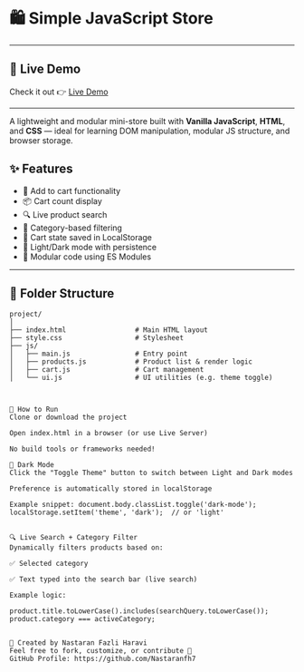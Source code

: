 # 🛍️ Simple JavaScript Store

---

## 🚀 Live Demo

Check it out 👉 [Live Demo](https://nastaranfh7.github.io/Mini-E-Commerce-Store/)


---

A lightweight and modular mini-store built with **Vanilla JavaScript**, **HTML**, and **CSS** — ideal for learning DOM manipulation, modular JS structure, and browser storage.

## ✨ Features

- 🛒 Add to cart functionality  
- 📦 Cart count display  
- 🔍 Live product search  
- 🧩 Category-based filtering  
- 💾 Cart state saved in LocalStorage  
- 🌙 Light/Dark mode with persistence  
- 🧱 Modular code using ES Modules  

---

## 📁 Folder Structure

```plaintext
project/
│
├── index.html                 # Main HTML layout
├── style.css                  # Stylesheet
├── js/
│   ├── main.js                # Entry point
│   ├── products.js            # Product list & render logic
│   ├── cart.js                # Cart management
│   └── ui.js                  # UI utilities (e.g. theme toggle)



🚀 How to Run
Clone or download the project

Open index.html in a browser (or use Live Server)

No build tools or frameworks needed!

🌙 Dark Mode
Click the "Toggle Theme" button to switch between Light and Dark modes

Preference is automatically stored in localStorage

Example snippet: document.body.classList.toggle('dark-mode');
localStorage.setItem('theme', 'dark');  // or 'light'


🔍 Live Search + Category Filter
Dynamically filters products based on:

✅ Selected category

✅ Text typed into the search bar (live search)

Example logic:

product.title.toLowerCase().includes(searchQuery.toLowerCase());
product.category === activeCategory;


🧠 Created by Nastaran Fazli Haravi
Feel free to fork, customize, or contribute 💙
GitHub Profile: https://github.com/Nastaranfh7


